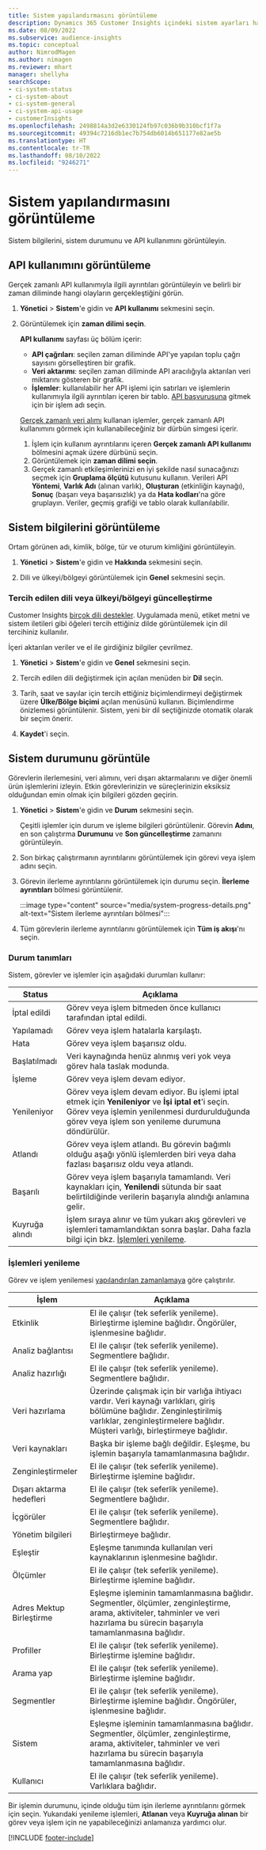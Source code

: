 ```yaml
---
title: Sistem yapılandırmasını görüntüleme
description: Dynamics 365 Customer Insights içindeki sistem ayarları hakkında bilgi edinin.
ms.date: 08/09/2022
ms.subservice: audience-insights
ms.topic: conceptual
author: NimrodMagen
ms.author: nimagen
ms.reviewer: mhart
manager: shellyha
searchScope:
- ci-system-status
- ci-system-about
- ci-system-general
- ci-system-api-usage
- customerInsights
ms.openlocfilehash: 2498814a3d2e6330124fb97c036b9b310bcf1f7a
ms.sourcegitcommit: 49394c7216db1ec7b754db6014b651177e82ae5b
ms.translationtype: HT
ms.contentlocale: tr-TR
ms.lasthandoff: 08/10/2022
ms.locfileid: "9246271"
---
```

# <a name="view-system-configuration"></a>Sistem yapılandırmasını görüntüleme

Sistem bilgilerini, sistem durumunu ve API kullanımını görüntüleyin.

## <a name="view-api-usage"></a>API kullanımını görüntüleme

Gerçek zamanlı API kullanımıyla ilgili ayrıntıları görüntüleyin ve belirli bir zaman diliminde hangi olayların gerçekleştiğini görün.

1. **Yönetici** > **Sistem**'e gidin ve **API kullanımı** sekmesini seçin.

1. Görüntülemek için **zaman dilimi seçin**.

   **API kullanımı** sayfası üç bölüm içerir:

   - **API çağrıları**: seçilen zaman diliminde API'ye yapılan toplu çağrı sayısını görselleştiren bir grafik.
   - **Veri aktarımı**: seçilen zaman diliminde API aracılığıyla aktarılan veri miktarını gösteren bir grafik.
   - **İşlemler**: kullanılabilir her API işlemi için satırları ve işlemlerin kullanımıyla ilgili ayrıntıları içeren bir tablo. [API başvurusuna](https://developer.ci.ai.dynamics.com/api-details#api=CustomerInsights&operation=Get-all-instances) gitmek için bir işlem adı seçin.

   [Gerçek zamanlı veri alımı](real-time-data-ingestion.md) kullanan işlemler, gerçek zamanlı API kullanımını görmek için kullanabileceğiniz bir dürbün simgesi içerir.

   1. İşlem için kullanım ayrıntılarını içeren **Gerçek zamanlı API kullanımı** bölmesini açmak üzere dürbünü seçin.
   1. Görüntülemek için **zaman dilimi seçin**.
   1. Gerçek zamanlı etkileşimlerinizi en iyi şekilde nasıl sunacağınızı seçmek için **Gruplama ölçütü** kutusunu kullanın. Verileri API **Yöntemi**, **Varlık Adı** (alınan varlık), **Oluşturan** (etkinliğin kaynağı), **Sonuç** (başarı veya başarısızlık) ya da **Hata kodları**'na göre gruplayın. Veriler, geçmiş grafiği ve tablo olarak kullanılabilir.

## <a name="view-system-information"></a>Sistem bilgilerini görüntüleme

Ortam görünen adı, kimlik, bölge, tür ve oturum kimliğini görüntüleyin.

1. **Yönetici** > **Sistem**'e gidin ve **Hakkında** sekmesini seçin.

1. Dili ve ülkeyi/bölgeyi görüntülemek için **Genel** sekmesini seçin.

### <a name="update-preferred-language-or-countryregion"></a>Tercih edilen dili veya ülkeyi/bölgeyi güncelleştirme

Customer Insights [birçok dili destekler](/dynamics365/get-started/availability). Uygulamada menü, etiket metni ve sistem iletileri gibi öğeleri tercih ettiğiniz dilde görüntülemek için dil tercihiniz kullanılır.

İçeri aktarılan veriler ve el ile girdiğiniz bilgiler çevrilmez.

1. **Yönetici** > **Sistem**'e gidin ve **Genel** sekmesini seçin.

1. Tercih edilen dili değiştirmek için açılan menüden bir **Dil** seçin.

1. Tarih, saat ve sayılar için tercih ettiğiniz biçimlendirmeyi değiştirmek üzere **Ülke/Bölge biçimi** açılan menüsünü kullanın. Biçimlendirme önizlemesi görüntülenir. Sistem, yeni bir dil seçtiğinizde otomatik olarak bir seçim önerir.

1. **Kaydet**'i seçin.

## <a name="view-system-status"></a>Sistem durumunu görüntüle

Görevlerin ilerlemesini, veri alımını, veri dışarı aktarmalarını ve diğer önemli ürün işlemlerini izleyin. Etkin görevlerinizin ve süreçlerinizin eksiksiz olduğundan emin olmak için bilgileri gözden geçirin.

1. **Yönetici** > **Sistem**'e gidin ve **Durum** sekmesini seçin.

   Çeşitli işlemler için durum ve işleme bilgileri görüntülenir. Görevin **Adını**, en son çalıştırma **Durumunu** ve **Son güncelleştirme** zamanını görüntüleyin.

1. Son birkaç çalıştırmanın ayrıntılarını görüntülemek için görevi veya işlem adını seçin.

1. Görevin ilerleme ayrıntılarını görüntülemek için durumu seçin. **İlerleme ayrıntıları** bölmesi görüntülenir.

   :::image type="content" source="media/system-progress-details.png" alt-text="Sistem ilerleme ayrıntıları bölmesi":::

1. Tüm görevlerin ilerleme ayrıntılarını görüntülemek için **Tüm iş akışı**'nı seçin.

### <a name="status-definitions"></a>Durum tanımları

Sistem, görevler ve işlemler için aşağıdaki durumları kullanır:

|Status  |Açıklama  |
|---------|---------|
|İptal edildi |Görev veya işlem bitmeden önce kullanıcı tarafından iptal edildi.   |
|Yapılamadı   |Görev veya işlem hatalarla karşılaştı.         |
|Hata  |Görev veya işlem başarısız oldu.  |
|Başlatılmadı   |Veri kaynağında henüz alınmış veri yok veya görev hala taslak modunda.         |
|İşleme  |Görev veya işlem devam ediyor.  |
|Yenileniyor    |Görev veya işlem devam ediyor. Bu işlemi iptal etmek için **Yenileniyor** ve **İşi iptal et**'i seçin. Görev veya işlemin yenilenmesi durdurulduğunda görev veya işlem son yenileme durumuna döndürülür.       |
|Atlandı  |Görev veya işlem atlandı. Bu görevin bağımlı olduğu aşağı yönlü işlemlerden biri veya daha fazlası başarısız oldu veya atlandı.|
|Başarılı  |Görev veya işlem başarıyla tamamlandı. Veri kaynakları için, **Yenilendi** sütunda bir saat belirtildiğinde verilerin başarıyla alındığı anlamına gelir.|
|Kuyruğa alındı | İşlem sıraya alınır ve tüm yukarı akış görevleri ve işlemleri tamamlandıktan sonra başlar. Daha fazla bilgi için bkz. [İşlemleri yenileme](#refresh-processes).|

### <a name="refresh-processes"></a>İşlemleri yenileme

Görev ve işlem yenilemesi [yapılandırılan zamanlamaya](schedule-refresh.md) göre çalıştırılır.

|İşlem  |Açıklama  |
|---------|---------|
|Etkinlik  |El ile çalışır (tek seferlik yenileme). Birleştirme işlemine bağlıdır. Öngörüler, işlenmesine bağlıdır.|
|Analiz bağlantısı |El ile çalışır (tek seferlik yenileme). Segmentlere bağlıdır.  |
|Analiz hazırlığı |El ile çalışır (tek seferlik yenileme). Segmentlere bağlıdır.  |
|Veri hazırlama   |Üzerinde çalışmak için bir varlığa ihtiyacı vardır. Veri kaynağı varlıkları, giriş bölümüne bağlıdır. Zenginleştirilmiş varlıklar, zenginleştirmelere bağlıdır. Müşteri varlığı, birleştirmeye bağlıdır.  |
|Veri kaynakları   |Başka bir işleme bağlı değildir. Eşleşme, bu işlemin başarıyla tamamlanmasına bağlıdır.  |
|Zenginleştirmeler   |El ile çalışır (tek seferlik yenileme). Birleştirme işlemine bağlıdır. |
|Dışarı aktarma hedefleri |El ile çalışır (tek seferlik yenileme). Segmentlere bağlıdır.  |
|İçgörüler |El ile çalışır (tek seferlik yenileme). Segmentlere bağlıdır.  |
|Yönetim bilgileri   |Birleştirmeye bağlıdır.   |
|Eşleştir |Eşleşme tanımında kullanılan veri kaynaklarının işlenmesine bağlıdır.      |
|Ölçümler  |El ile çalışır (tek seferlik yenileme). Birleştirme işlemine bağlıdır.  |
|Adres Mektup Birleştirme   |Eşleşme işleminin tamamlanmasına bağlıdır. Segmentler, ölçümler, zenginleştirme, arama, aktiviteler, tahminler ve veri hazırlama bu sürecin başarıyla tamamlanmasına bağlıdır.   |
|Profiller   |El ile çalışır (tek seferlik yenileme). Birleştirme işlemine bağlıdır. |
|Arama yap   |El ile çalışır (tek seferlik yenileme). Birleştirme işlemine bağlıdır. |
|Segmentler  |El ile çalışır (tek seferlik yenileme). Birleştirme işlemine bağlıdır. Öngörüler, işlenmesine bağlıdır.|
|Sistem   |Eşleşme işleminin tamamlanmasına bağlıdır. Segmentler, ölçümler, zenginleştirme, arama, aktiviteler, tahminler ve veri hazırlama bu sürecin başarıyla tamamlanmasına bağlıdır.   |
|Kullanıcı  |El ile çalışır (tek seferlik yenileme). Varlıklara bağlıdır.  |

Bir işlemin durumunu, içinde olduğu tüm işin ilerleme ayrıntılarını görmek için seçin. Yukarıdaki yenileme işlemleri, **Atlanan** veya **Kuyruğa alınan** bir görev veya işlem için ne yapabileceğinizi anlamanıza yardımcı olur.


[!INCLUDE [footer-include](includes/footer-banner.md)]
